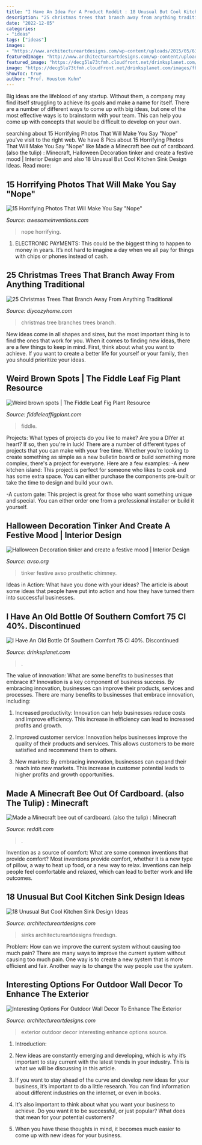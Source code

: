 ```yaml
---
title: "I Have An Idea For A Product Reddit : 18 Unusual But Cool Kitchen Sink Design Ideas"
description: "25 christmas trees that branch away from anything traditional"
date: "2022-12-05"
categories:
- "ideas"
tags: ["ideas"]
images:
- "https://www.architectureartdesigns.com/wp-content/uploads/2015/05/636.jpg"
featuredImage: "http://www.architectureartdesigns.com/wp-content/uploads/2017/02/6-23.jpg"
featured_image: "https://decg5lu73tfmh.cloudfront.net/drinksplanet.com/images/fbfiles/images/414w/DF78E11D-B2B8-436B-8773-01D2DD47B3F8-6pcgjr78d6_v_1538760795.jpeg"
image: "https://decg5lu73tfmh.cloudfront.net/drinksplanet.com/images/fbfiles/images/414w/DF78E11D-B2B8-436B-8773-01D2DD47B3F8-6pcgjr78d6_v_1538760795.jpeg"
ShowToc: true
author: "Prof. Houston Kuhn"
---
```



Big ideas are the lifeblood of any startup. Without them, a company may find itself struggling to achieve its goals and make a name for itself. There are a number of different ways to come up with big ideas, but one of the most effective ways is to brainstorm with your team. This can help you come up with concepts that would be difficult to develop on your own.

	

		
searching about 15 Horrifying Photos That Will Make You Say &quot;Nope&quot; you've visit to the right web. We have 8 Pics about 15 Horrifying Photos That Will Make You Say &quot;Nope&quot; like Made a Minecraft bee out of cardboard. (also the tulip) : Minecraft, Halloween Decoration tinker and create a festive mood | Interior Design and also 18 Unusual But Cool Kitchen Sink Design Ideas. Read more:
		
    
## 15 Horrifying Photos That Will Make You Say &quot;Nope&quot;

<img loading=lazy src="https://www.awesomeinventions.com/wp-content/uploads/2015/09/nope-toothbrush.jpg" onerror="this.onerror=null;this.src='https://tse3.mm.bing.net/th?id=OIP.nNQWGVSqSZowtsl902XcZQHaJ4&amp;pid=15.1';" alt="15 Horrifying Photos That Will Make You Say &quot;Nope&quot;">

_Source: awesomeinventions.com_

>nope horrifying. 

	

1. ELECTRONIC PAYMENTS: This could be the biggest thing to happen to money in years. It’s not hard to imagine a day when we all pay for things with chips or phones instead of cash. 

    
## 25 Christmas Trees That Branch Away From Anything Traditional

<img loading=lazy src="https://diycozyhome.com/wp-content/uploads/2015/11/branches-christmas-tree.jpg" onerror="this.onerror=null;this.src='https://tse1.mm.bing.net/th?id=OIP.QhBxQuuUqmE46CMtiHdvwQHaLp&amp;pid=15.1';" alt="25 Christmas Trees That Branch Away From Anything Traditional">

_Source: diycozyhome.com_

>christmas tree branches trees branch. 

	

New ideas come in all shapes and sizes, but the most important thing is to find the ones that work for you. When it comes to finding new ideas, there are a few things to keep in mind. First, think about what you want to achieve. If you want to create a better life for yourself or your family, then you should prioritize your ideas.

    
## Weird Brown Spots | The Fiddle Leaf Fig Plant Resource

<img loading=lazy src="https://fiddleleaffigplant.com/wp-content/uploads/2019/09/20190920_215625.jpg" onerror="this.onerror=null;this.src='https://tse4.mm.bing.net/th?id=OIP.NQLJLI2J4iJ_mpf2nrk3DgHaJ3&amp;pid=15.1';" alt="Weird brown spots | The Fiddle Leaf Fig Plant Resource">

_Source: fiddleleaffigplant.com_

>fiddle. 

	

Projects: What types of projects do you like to make?
Are you a DIYer at heart? If so, then you're in luck! There are a number of different types of projects that you can make with your free time. Whether you're looking to create something as simple as a new bulletin board or build something more complex, there's a project for everyone. Here are a few examples: 
-A new kitchen island: This project is perfect for someone who likes to cook and has some extra space. You can either purchase the components pre-built or take the time to design and build your own. 

-A custom gate: This project is great for those who want something unique and special. You can either order one from a professional installer or build it yourself.

    
## Halloween Decoration Tinker And Create A Festive Mood | Interior Design

<img loading=lazy src="https://www.avso.org/wp-content/uploads/files/1/3/9/halloween-decoration-tinker-and-create-a-festive-mood-27-139.jpg" onerror="this.onerror=null;this.src='https://tse3.mm.bing.net/th?id=OIP.m-2qPDps9OjM6z68XEcI2gHaKZ&amp;pid=15.1';" alt="Halloween Decoration tinker and create a festive mood | Interior Design">

_Source: avso.org_

>tinker festive avso prosthetic chimney. 

	

Ideas in Action: What have you done with your ideas?
The article is about some ideas that people have put into action and how they have turned them into successful businesses.

    
## I Have An Old Bottle Of Southern Comfort 75 Cl 40%. Discontinued

<img loading=lazy src="https://decg5lu73tfmh.cloudfront.net/drinksplanet.com/images/fbfiles/images/414w/DF78E11D-B2B8-436B-8773-01D2DD47B3F8-6pcgjr78d6_v_1538760795.jpeg" onerror="this.onerror=null;this.src='https://tse3.mm.bing.net/th?id=OIP.RRfBjasc4-QscN9vRRvCFwAAAA&amp;pid=15.1';" alt="I Have An Old Bottle Of Southern Comfort 75 Cl 40%. Discontinued">

_Source: drinksplanet.com_

>. 

	

The value of innovation: What are some benefits to businesses that embrace it?
Innovation is a key component of business success. By embracing innovation, businesses can improve their products, services and processes. There are many benefits to businesses that embrace innovation, including: 
1. Increased productivity: Innovation can help businesses reduce costs and improve efficiency. This increase in efficiency can lead to increased profits and growth.

2. Improved customer service: Innovation helps businesses improve the quality of their products and services. This allows customers to be more satisfied and recommend them to others.

3. New markets: By embracing innovation, businesses can expand their reach into new markets. This increase in customer potential leads to higher profits and growth opportunities.

    
## Made A Minecraft Bee Out Of Cardboard. (also The Tulip) : Minecraft

<img loading=lazy src="https://preview.redd.it/8uhhg1oodvq41.jpg?auto=webp&amp;s=a06914597f2ff7ca833a40833eedd896b2d522a3" onerror="this.onerror=null;this.src='https://tse3.mm.bing.net/th?id=OIP.nuS_yclG3tGnjKcQikXEDAHaJ4&amp;pid=15.1';" alt="Made a Minecraft bee out of cardboard. (also the tulip) : Minecraft">

_Source: reddit.com_

>. 

	

Invention as a source of comfort: What are some common inventions that provide comfort?
Most inventions provide comfort, whether it is a new type of pillow, a way to heat up food, or a new way to relax. Inventions can help people feel comfortable and relaxed, which can lead to better work and life outcomes.

    
## 18 Unusual But Cool Kitchen Sink Design Ideas

<img loading=lazy src="https://www.architectureartdesigns.com/wp-content/uploads/2015/05/636.jpg" onerror="this.onerror=null;this.src='https://tse4.mm.bing.net/th?id=OIP.ORcFhDDX1Jti4HczuTWsYAHaEK&amp;pid=15.1';" alt="18 Unusual But Cool Kitchen Sink Design Ideas">

_Source: architectureartdesigns.com_

>sinks architectureartdesigns freedsgn. 

	

Problem: How can we improve the current system without causing too much pain?
There are many ways to improve the current system without causing too much pain. One way is to create a new system that is more efficient and fair. Another way is to change the way people use the system.

    
## Interesting Options For Outdoor Wall Decor To Enhance The Exterior

<img loading=lazy src="http://www.architectureartdesigns.com/wp-content/uploads/2017/02/6-23.jpg" onerror="this.onerror=null;this.src='https://tse2.mm.bing.net/th?id=OIP.ZjW5IYY7mzVThM7dUkB6FAHaJ4&amp;pid=15.1';" alt="Interesting Options For Outdoor Wall Decor To Enhance The Exterior">

_Source: architectureartdesigns.com_

>exterior outdoor decor interesting enhance options source. 

	

1. Introduction:
1. New ideas are constantly emerging and developing, which is why it’s important to stay current with the latest trends in your industry. This is what we will be discussing in this article.
2. If you want to stay ahead of the curve and develop new ideas for your business, it’s important to do a little research. You can find information about different industries on the internet, or even in books.

3. It’s also important to think about what you want your business to achieve. Do you want it to be successful, or just popular? What does that mean for your potential customers?

4. When you have these thoughts in mind, it becomes much easier to come up with new ideas for your business.

